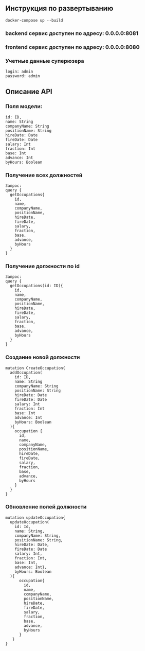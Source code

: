 ## Инструкция по развертыванию
```
docker-compose up --build
```
### backend сервис доступен по адресу: 0.0.0.0:8081
### frontend сервис доступен по адресу: 0.0.0.0:8080

### Учетные данные суперюзера
```
login: admin
password: admin
```


## Описание API

### Поля модели:
```
id: ID,
name: String
companyName: String
positionName: String
hireDate: Date
fireDate: Date
salary: Int
fraction: Int
base: Int
advance: Int
byHours: Boolean
```

### Получение всех должностей
```
Запрос:
query {
  getOccupations{
    id,
    name,
    companyName,
    positionName,
    hireDate,
    fireDate,
    salary,
    fraction,
    base,
    advance,
    byHours
  }
}
```
### Получение должности по id
```
Запрос:
query {
  getOccupations(id: ID){
    id,
    name,
    companyName,
    positionName,
    hireDate,
    fireDate,
    salary,
    fraction,
    base,
    advance,
    byHours
  }
}
```
### Создание новой должности
```
mutation CreateOccupation{
  addOccupation(
    id: ID,
    name: String
    companyName: String
    positionName: String
    hireDate: Date
    fireDate: Date
    salary: Int
    fraction: Int
    base: Int
    advance: Int
    byHours: Boolean
  ){
    occupation {
      id,
      name,
      companyName,
      positionName,
      hireDate,
      fireDate,
      salary,
      fraction,
      base,
      advance,
      byHours
    }
  }
}
```
### Обновление полей должности
```
mutation updateOccupation{
  updateOccupation(
    id: Id,
    name: String,
    companyName: String,
    positionName: String,
    hireDate: Date,
    fireDate: Date
    salary: Int,
    fraction: Int,
    base: Int,
    advance: Int},
    byHours: Boolean
  ){
      occupation{
        id,
        name,
        companyName,
        positionName,
        hireDate,
        fireDate,
        salary,
        fraction,
        base,
        advance,
        byHours
      }
   }
}
```

